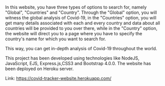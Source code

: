 In this website, you have three types of options to search for, namely "Global", "Countries" and "Country".
Through the "Global" option, you will witness the global analysis of Covid-19, in the "Countries" option, you will get many details associated with each and every country and data about all countries will be provided to you over there, while in the "Country" option, the website will direct you to a page where you have to specify the country's name for which you want to search for. 

This way, you can get in-depth analysis of Covid-19 throughout the world.

This project has been developed using technologies like NodeJS, JavaScript, EJS, Express.js,CSS3 and Bootstrap 4.0.0.
The website has been deployed on Heroku server.

Link: https://covid-tracker-website.herokuapp.com/
